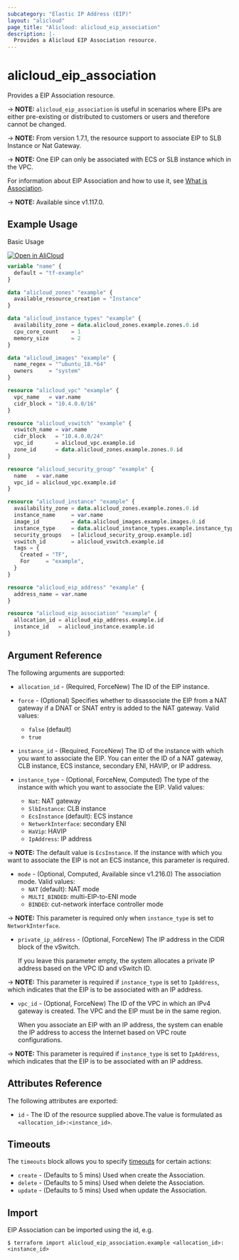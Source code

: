```yaml
---
subcategory: "Elastic IP Address (EIP)"
layout: "alicloud"
page_title: "Alicloud: alicloud_eip_association"
description: |-
  Provides a Alicloud EIP Association resource.
---
```


# alicloud_eip_association

Provides a EIP Association resource.

-> **NOTE:** `alicloud_eip_association` is useful in scenarios where EIPs are either
 pre-existing or distributed to customers or users and therefore cannot be changed.

-> **NOTE:** From version 1.7.1, the resource support to associate EIP to SLB Instance or Nat Gateway.

-> **NOTE:** One EIP can only be associated with ECS or SLB instance which in the VPC.

For information about EIP Association and how to use it, see [What is Association](https://www.alibabacloud.com/help/en/vpc/developer-reference/api-vpc-2016-04-28-associateeipaddress).

-> **NOTE:** Available since v1.117.0.

## Example Usage

Basic Usage

<div style="display: block;margin-bottom: 40px;"><div class="oics-button" style="float: right;position: absolute;margin-bottom: 10px;">
  <a href="https://api.aliyun.com/terraform?resource=alicloud_eip_association&exampleId=b09889bb-255e-2b33-a830-8d7e1c81b76bcebf48a3&activeTab=example&spm=docs.r.eip_association.0.b09889bb25&intl_lang=EN_US" target="_blank">
    <img alt="Open in AliCloud" src="https://img.alicdn.com/imgextra/i1/O1CN01hjjqXv1uYUlY56FyX_!!6000000006049-55-tps-254-36.svg" style="max-height: 44px; max-width: 100%;">
  </a>
</div></div>

```terraform
variable "name" {
  default = "tf-example"
}

data "alicloud_zones" "example" {
  available_resource_creation = "Instance"
}

data "alicloud_instance_types" "example" {
  availability_zone = data.alicloud_zones.example.zones.0.id
  cpu_core_count    = 1
  memory_size       = 2
}

data "alicloud_images" "example" {
  name_regex = "^ubuntu_18.*64"
  owners     = "system"
}

resource "alicloud_vpc" "example" {
  vpc_name   = var.name
  cidr_block = "10.4.0.0/16"
}

resource "alicloud_vswitch" "example" {
  vswitch_name = var.name
  cidr_block   = "10.4.0.0/24"
  vpc_id       = alicloud_vpc.example.id
  zone_id      = data.alicloud_zones.example.zones.0.id
}

resource "alicloud_security_group" "example" {
  name   = var.name
  vpc_id = alicloud_vpc.example.id
}

resource "alicloud_instance" "example" {
  availability_zone = data.alicloud_zones.example.zones.0.id
  instance_name     = var.name
  image_id          = data.alicloud_images.example.images.0.id
  instance_type     = data.alicloud_instance_types.example.instance_types.0.id
  security_groups   = [alicloud_security_group.example.id]
  vswitch_id        = alicloud_vswitch.example.id
  tags = {
    Created = "TF",
    For     = "example",
  }
}

resource "alicloud_eip_address" "example" {
  address_name = var.name
}

resource "alicloud_eip_association" "example" {
  allocation_id = alicloud_eip_address.example.id
  instance_id   = alicloud_instance.example.id
}
```

## Argument Reference

The following arguments are supported:
* `allocation_id` - (Required, ForceNew) The ID of the EIP instance.
* `force` - (Optional) Specifies whether to disassociate the EIP from a NAT gateway if a DNAT or SNAT entry is added to the NAT gateway. Valid values:
  - `false` (default)
  - `true`

* `instance_id` - (Required, ForceNew) The ID of the instance with which you want to associate the EIP. You can enter the ID of a NAT gateway, CLB instance, ECS instance, secondary ENI, HAVIP, or IP address. 
* `instance_type` - (Optional, ForceNew, Computed) The type of the instance with which you want to associate the EIP. Valid values:
  - `Nat`: NAT gateway
  - `SlbInstance`: CLB instance
  - `EcsInstance` (default): ECS instance
  - `NetworkInterface`: secondary ENI
  - `HaVip`: HAVIP
  - `IpAddress`: IP address

-> **NOTE:**   The default value is `EcsInstance`. If the instance with which you want to associate the EIP is not an ECS instance, this parameter is required.

* `mode` - (Optional, Computed, Available since v1.216.0) The association mode. Valid values:
  - `NAT` (default): NAT mode
  - `MULTI_BINDED`: multi-EIP-to-ENI mode
  - `BINDED`: cut-network interface controller mode

-> **NOTE:**   This parameter is required only when `instance_type` is set to `NetworkInterface`.

* `private_ip_address` - (Optional, ForceNew) The IP address in the CIDR block of the vSwitch.

  If you leave this parameter empty, the system allocates a private IP address based on the VPC ID and vSwitch ID.

-> **NOTE:**   This parameter is required if `instance_type` is set to `IpAddress`, which indicates that the EIP is to be associated with an IP address.

* `vpc_id` - (Optional, ForceNew) The ID of the VPC in which an IPv4 gateway is created. The VPC and the EIP must be in the same region.

  When you associate an EIP with an IP address, the system can enable the IP address to access the Internet based on VPC route configurations.

-> **NOTE:**   This parameter is required if `instance_type` is set to `IpAddress`, which indicates that the EIP is to be associated with an IP address.


## Attributes Reference

The following attributes are exported:
* `id` - The ID of the resource supplied above.The value is formulated as `<allocation_id>:<instance_id>`.

## Timeouts

The `timeouts` block allows you to specify [timeouts](https://www.terraform.io/docs/configuration-0-11/resources.html#timeouts) for certain actions:
* `create` - (Defaults to 5 mins) Used when create the Association.
* `delete` - (Defaults to 5 mins) Used when delete the Association.
* `update` - (Defaults to 5 mins) Used when update the Association.

## Import

EIP Association can be imported using the id, e.g.

```shell
$ terraform import alicloud_eip_association.example <allocation_id>:<instance_id>
```